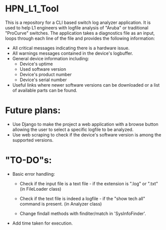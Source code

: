 # HPN_L1_Tool
This is a repository for a CLI based switch log analyzer application. It is used to help L1 engineers with logfile analysis of "Aruba" or traditional "ProCurve" switches.
The application takes a diagnostics file as an input, loops through each line of the file and provides the following information: 
 - All critical messages indicating there is a hardware issue.
 - All warnings messages contained in the device's logbuffer.
 - General device information including:
   * Device's uptime
   * Used software version
   * Device's product number
   * Device's serial number
 - Useful links where newer software versions can be downloaded or a list of available parts can be found.

# Future plans:
- Use Django to make the project a web application with a browse button allowing the user to select a specific logfile to be analyzed.
- Use web scraping to check if the device's software version is among the supported versions.

# "TO-DO"s:
- Basic error handling:
  - Check if the input file is a text file - if the extension is ".log" or ".txt" (in FileLoader class)
  
  - Check if the text file is indeed a logfile - if the "show tech all" command is present. (in Analyzer class)
  
  - Change findall methods with finditer/match in 'SysInfoFinder'.
  
- Add time taken for execution.
